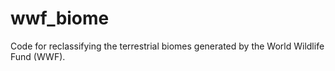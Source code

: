 wwf_biome
=========

Code for reclassifying the terrestrial biomes generated by the World Wildlife Fund (WWF).
